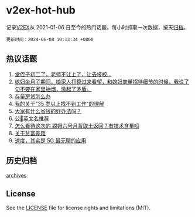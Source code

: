 # v2ex-hot-hub

 记录[V2EX](https://www.v2ex.com/)从 2021-01-06 日至今的热门话题。每小时抓取一次数据，按天[归档](archives)。

`更新时间：2024-06-08 10:13:34 +0800`

## 热议话题

1. [堂侄子初二了，老师不让上了，让去技校...](https://www.v2ex.com/t/1047604)
1. [媳妇坐月子期间，娘家人打算过来看望，和媳妇商量招待细节的时候，我说了句不要在家里抽烟，激起了矛盾。](https://www.v2ex.com/t/1047684)
1. [存量房贷怎么办](https://www.v2ex.com/t/1047661)
1. [我的关于"35 岁以上找不到工作"的理解](https://www.v2ex.com/t/1047688)
1. [大家有什么省钱的好办法吗？](https://www.v2ex.com/t/1047597)
1. [公🐶英文名推荐](https://www.v2ex.com/t/1047681)
1. [怎么看待这次的 嫦娥六号月背取土返回？有技术含量吗](https://www.v2ex.com/t/1047633)
1. [关于贫富差距](https://www.v2ex.com/t/1047840)
1. [速度，其实是 5G 最无聊的应用](https://www.v2ex.com/t/1047691)

## 历史归档

[archives](archives)

## License

See the [LICENSE](LICENSE) file for license rights and limitations (MIT).
